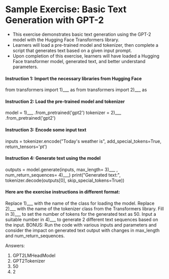 # Sample Exercise: Basic Text Generation with GPT-2

- This exercise demonstrates basic text generation using the GPT-2 model with the Hugging Face Transformers library. 
- Learners will load a pre-trained model and tokenizer, then complete a script that generates text based on a given input prompt. 
- Upon completion of this exercise, learners will have loaded a Hugging Face transformer model, generated text, and better understand parameters.

#### Instruction 1: Import the necessary libraries from Hugging Face
from transformers import 1)___ as
from transformers import 2)___ as

#### Instruction 2: Load the pre-trained model and tokenizer
model = 1)___ .from_pretrained('gpt2')
tokenizer = 2)___ .from_pretrained('gpt2')

#### Instruction 3: Encode some input text
inputs = tokenizer.encode("Today's weather is", add_special_tokens=True, return_tensors='pt')

#### Instruction 4: Generate text using the model
outputs = model.generate(inputs, max_length= 3)___ , num_return_sequences= 4)___)
print("Generated text:", tokenizer.decode(outputs[0], skip_special_tokens=True))

#### Here are the exercise instructions in different format:
Replace 1)___ with the name of the class for loading the model.
Replace 2)___ with the name of the tokenizer class from the Transformers library.
Fill in 3)___ to set the number of tokens for the generated text as 50.
Input a suitable number in 4)___ to generate 2 different text sequences based on the input.
BONUS: Run the code with various inputs and parameters and consider the impact on generated text output with changes in max_length and num_return_sequences.

Answers:
1) GPT2LMHeadModel
2) GPT2Tokenizer
3) 50
4) 2

